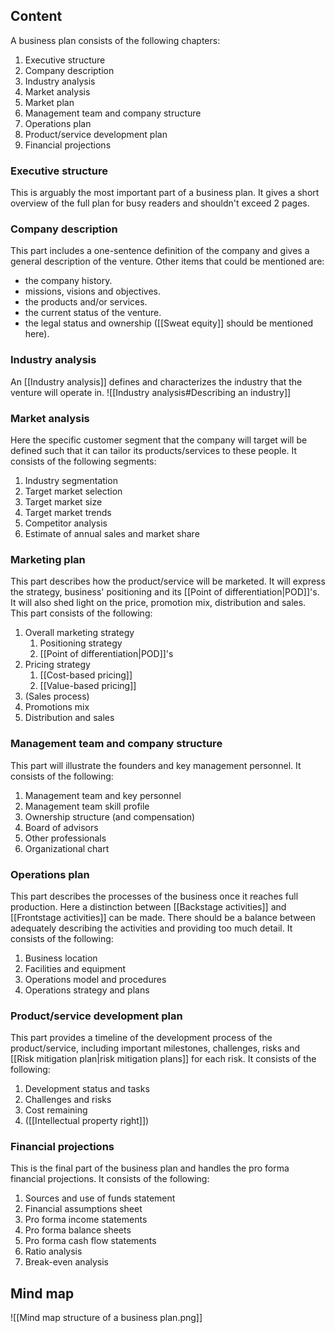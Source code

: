 ## Content
A business plan consists of the following chapters:
1. Executive structure
2. Company description
3. Industry analysis
4. Market analysis
5. Market plan
6. Management team and company structure
7. Operations plan
8. Product/service development plan
9. Financial projections
### Executive structure
This is arguably the most important part of a business plan. It gives a short overview of the full plan for busy readers and shouldn't exceed 2 pages.
### Company description
This part includes a one-sentence definition of the company and gives a general description of the venture. Other items that could be mentioned are:
- the company history.
- missions, visions and objectives.
- the products and/or services.
- the current status of the venture.
- the legal status and ownership ([[Sweat equity]] should be mentioned here).
### Industry analysis
An [[Industry analysis]] defines and characterizes the industry that the venture will operate in. ![[Industry analysis#Describing an industry]]
### Market analysis
Here the specific customer segment that the company will target will be defined such that it can tailor its products/services to these people. It consists of the following segments:
1. Industry segmentation
2. Target market selection
3. Target market size
4. Target market trends
5. Competitor analysis
6. Estimate of annual sales and market share
### Marketing plan
This part describes how the product/service will be marketed. It will express the strategy, business' positioning and its [[Point of differentiation|POD]]'s. It will also shed light on the price, promotion mix, distribution and sales. This part consists of the following:
1. Overall marketing strategy
	1. Positioning strategy
	2. [[Point of differentiation|POD]]'s
2. Pricing strategy
	1. [[Cost-based pricing]]
	2. [[Value-based pricing]]
3. (Sales process)
4. Promotions mix
5. Distribution and sales
### Management team and company structure
This part will illustrate the founders and key management personnel. It consists of the following:
1. Management team and key personnel
2. Management team skill profile
3. Ownership structure (and compensation)
4. Board of advisors
5. Other professionals
6. Organizational chart
### Operations plan
This part describes the processes of the business once it reaches full production. Here a distinction between [[Backstage activities]] and [[Frontstage activities]] can be made. There should be a balance between adequately describing the activities and providing too much detail. It consists of the following:
1. Business location
2. Facilities and equipment
3. Operations model and procedures
4. Operations strategy and plans
### Product/service development plan
This part provides a timeline of the development process of the product/service, including important milestones, challenges, risks and [[Risk mitigation plan|risk mitigation plans]] for each risk. It consists of the following:
1. Development status and tasks
2. Challenges and risks
3. Cost remaining
4. ([[Intellectual property right]])
### Financial projections
This is the final part of the business plan and handles the pro forma financial projections. It consists of the following:
1. Sources and use of funds statement
2. Financial assumptions sheet
3. Pro forma income statements
4. Pro forma balance sheets
5. Pro forma cash flow statements
6. Ratio analysis
7. Break-even analysis
## Mind map
![[Mind map structure of a business plan.png]]